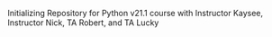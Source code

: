 Initializing Repository for Python v21.1 course with Instructor Kaysee, Instructor Nick, TA Robert, and TA Lucky